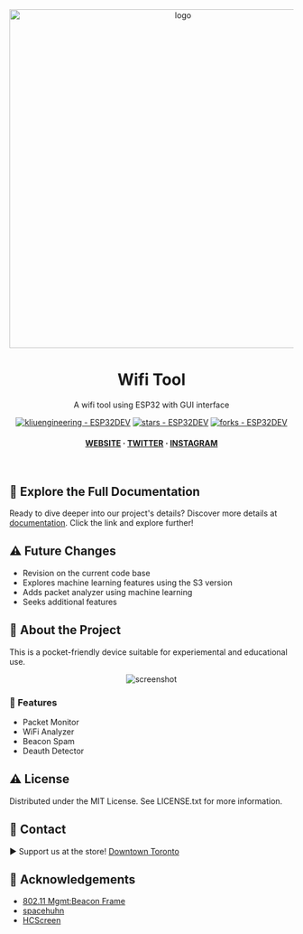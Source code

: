<div align="center">

  <img src="https://www.canadarobotix.com/cdn/shop/files/Canada-Robotix-Logo-with-Robot_360x.png?v=1613193294" alt="logo" width="600" height="auto" />
  <h1>Wifi Tool</h1>
   
  <p>
    A wifi tool using ESP32 with GUI interface
  </p>
   
 
<!-- Badges -->

<a href="https://github.com/kliuengineering/ESP32DEV" title="Go to GitHub repo"><img src="https://img.shields.io/static/v1?label=kliuengineering&message=ESP32DEV&color=purple&logo=github" alt="kliuengineering - ESP32DEV"></a>
<a href="https://github.com/kliuengineering/ESP32DEV"><img src="https://img.shields.io/github/stars/kliuengineering/ESP32DEV?style=social" alt="stars - ESP32DEV"></a>
<a href="https://github.com/kliuengineering/ESP32DEV"><img src="https://img.shields.io/github/forks/kliuengineering/ESP32DEV?style=social" alt="forks - ESP32DEV"></a>
   
<h4>
    <a href="https://www.canadarobotix.com/">WEBSITE</a>
  <span> · </span>
    <a href="https://twitter.com/carobotorg">TWITTER</a>
  <span> · </span>
    <a href="https://www.instagram.com/carobotorg/">INSTAGRAM</a>
<!--   <span> · </span>
    <a href="">YOUTUBE</a> -->
</h4>
</div> 


<br />


## 📖 Explore the Full Documentation
Ready to dive deeper into our project's details? Discover more details at [documentation](https://www.canadarobotix.com/collections/carobot-original). Click the link and explore further!


## ⚠ Future Changes
- Revision on the current code base
- Explores machine learning features using the S3 version
- Adds packet analyzer using machine learning
- Seeks additional features
  

<!-- About the Project -->
## :star2: About the Project
This is a pocket-friendly device suitable for experiemental and educational use.


<div align="center"> 
  <img src="https://github.com/cifertech/ESP32-DIV/assets/62047147/335e1228-4cb5-4aa0-9b72-c09dcf7b02f9" alt="screenshot" width="Auto" height="Auto" />
</div>


<!-- Features -->
### :dart: Features

- Packet Monitor
- WiFi Analyzer
- Beacon Spam
- Deauth Detector


<!-- License --> 
## :warning: License
Distributed under the MIT License. See LICENSE.txt for more information.


<!-- Contact -->
## :handshake: Contact 
▶ Support us at the store! [Downtown Toronto](https://www.canadarobotix.com/collections/carobot-original)
<!-- Kevin L - [@twitter](...) - kliuengineering@gmali.com -->


<!-- Acknowledgments -->
## :gem: Acknowledgements 

 - [802.11 Mgmt:Beacon Frame](https://mrncciew.com/2014/10/08/802-11-mgmt-beacon-frame/)
 - [spacehuhn](https://github.com/spacehuhn)
 - [HCScreen](https://github.com/GerLech/HCScreen/tree/master)
 
 
